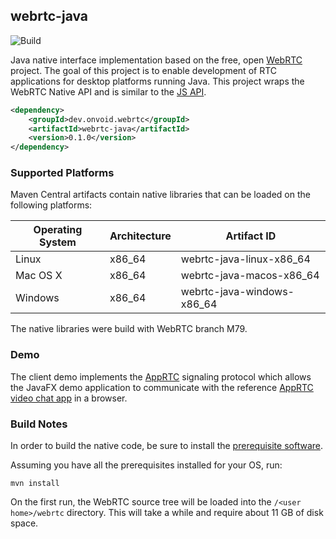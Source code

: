 ## webrtc-java

![Build](https://github.com/devopvoid/webrtc-java/workflows/Build/badge.svg)

Java native interface implementation based on the free, open [WebRTC](https://webrtc.org) project. The goal of this project is to enable development of RTC applications for desktop platforms running Java. This project wraps the WebRTC Native API and is similar to the [JS API](https://w3c.github.io/webrtc-pc).

```xml
<dependency>
    <groupId>dev.onvoid.webrtc</groupId>
    <artifactId>webrtc-java</artifactId>
    <version>0.1.0</version>
</dependency>
```

### Supported Platforms
Maven Central artifacts contain native libraries that can be loaded on the following platforms:

| Operating System | Architecture | Artifact ID                |
| ---------------- |--------------|----------------------------|
| Linux            | x86_64       | webrtc-java-linux-x86_64   |
| Mac OS X         | x86_64       | webrtc-java-macos-x86_64   |
| Windows          | x86_64       | webrtc-java-windows-x86_64 |

The native libraries were build with WebRTC branch M79.

### Demo

The client demo implements the [AppRTC](https://github.com/webrtc/apprtc) signaling protocol which allows the JavaFX demo application to communicate with the reference [AppRTC video chat app](https://appr.tc) in a browser.

### Build Notes

In order to build the native code, be sure to install the [prerequisite software](https://webrtc.googlesource.com/src/+/refs/heads/master/docs/native-code/development/prerequisite-sw/index.md).

Assuming you have all the prerequisites installed for your OS, run:

```
mvn install
```

On the first run, the WebRTC source tree will be loaded into the `/<user home>/webrtc` directory. This will take a while and require about 11 GB of disk space.
